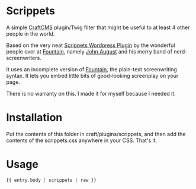 Scrippets
=========

A simple [CraftCMS](http://buildwithcraft.com) plugin/Twig filter that might be useful to at least 4 other people in the world.

Based on the very neat [Scrippets Wordpress Plugin](http://fountain.io/scrippets) by the wonderful people over at [Fountain](http://fountain.io), namely [John August](http://johnaugust.com) and his merry band of nerd-screenwriters.

It uses an incomplete version of [Fountain](http://fountain.io), the plain-text screenwriting syntax. It lets you embed little bits of good-looking screenplay on your page.

There is no warranty on this. I made it for myself because I needed it.

Installation
============

Put the contents of this folder in craft/plugins/scrippets, and then add the contents of the scrippets.css anywhere in your CSS. That's it.

Usage
=====
```php
{{ entry.body | scrippets | raw }}
```
